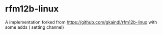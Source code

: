 # rfm12b-linux

A implementation forked from https://github.com/gkaindl/rfm12b-linux with some adds ( setting channel)

